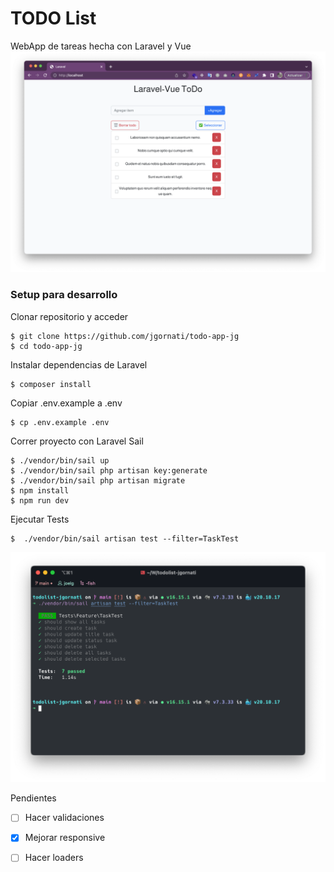 # TODO List

WebApp de tareas hecha con Laravel y Vue
![alt Imagen del navegador con el proyecto corriendo](docs/proyecto_foto.png "Todo App")

### Setup para desarrollo
Clonar repositorio y acceder
```
$ git clone https://github.com/jgornati/todo-app-jg
$ cd todo-app-jg
```
Instalar dependencias de Laravel
```
$ composer install
```

Copiar .env.example a .env

```
$ cp .env.example .env
```

Correr proyecto con Laravel Sail
```
$ ./vendor/bin/sail up
$ ./vendor/bin/sail php artisan key:generate
$ ./vendor/bin/sail php artisan migrate
$ npm install
$ npm run dev
```

Ejecutar Tests

```
$  ./vendor/bin/sail artisan test --filter=TaskTest
```
![alt Imagen del test](docs/test.png "Test")

Pendientes

- [ ] Hacer validaciones
- [X] Mejorar responsive
- [ ] Hacer loaders

